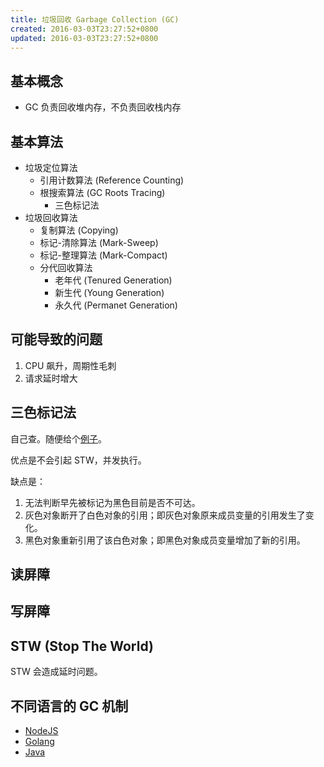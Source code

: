```yaml
---
title: 垃圾回收 Garbage Collection (GC)
created: 2016-03-03T23:27:52+0800
updated: 2016-03-03T23:27:52+0800
---
```



## 基本概念

- GC 负责回收堆内存，不负责回收栈内存

## 基本算法

- 垃圾定位算法
  - 引用计数算法 (Reference Counting)
  - 根搜索算法 (GC Roots Tracing)
    - 三色标记法
- 垃圾回收算法
  - 复制算法 (Copying)
  - 标记-清除算法 (Mark-Sweep)
  - 标记-整理算法 (Mark-Compact)
  - 分代回收算法
    - 老年代 (Tenured Generation)
    - 新生代 (Young Generation)
    - 永久代 (Permanet Generation)

## 可能导致的问题

1. CPU 飙升，周期性毛刺
2. 请求延时增大

## 三色标记法

自己查。随便给个[例子](https://zhuanlan.zhihu.com/p/105495961)。

优点是不会引起 STW，并发执行。

缺点是：

1. 无法判断早先被标记为黑色目前是否不可达。
2. 灰色对象断开了白色对象的引用；即灰色对象原来成员变量的引用发生了变化。
3. 黑色对象重新引用了该白色对象；即黑色对象成员变量增加了新的引用。

## 读屏障

## 写屏障

## STW (Stop The World)

STW 会造成延时问题。

## 不同语言的 GC 机制

- [NodeJS](../nodejs/gc.md)
- [Golang](../go/gc.md)
- [Java](../java/gc.md)
